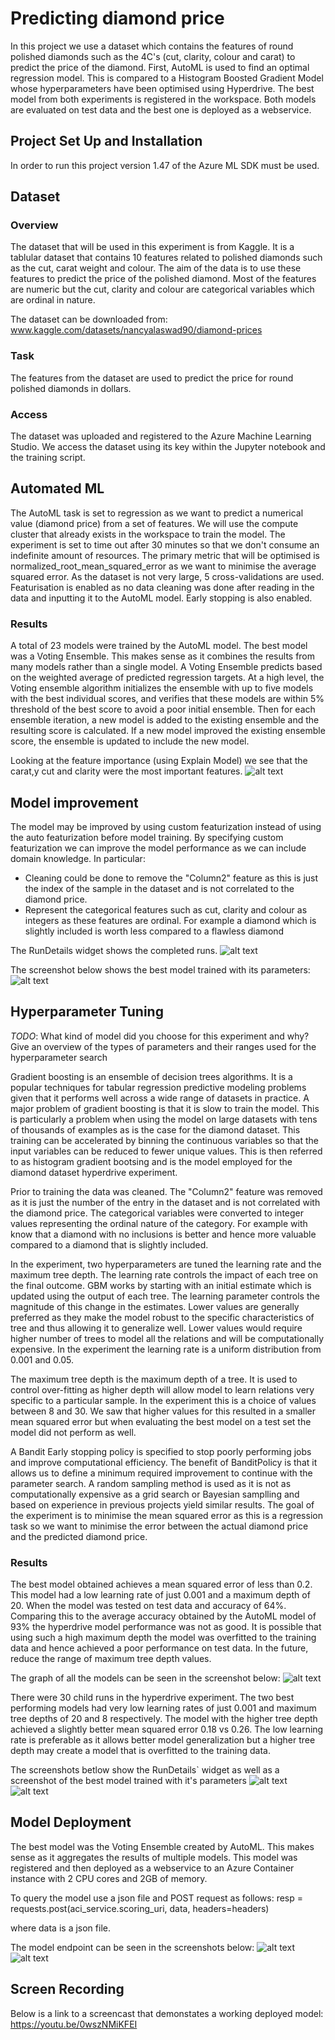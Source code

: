 # Predicting diamond price 

In this project we use a dataset which contains the features of round polished diamonds such as the 4C's (cut, clarity, colour and carat) to predict the price of the diamond. First, AutoML is used to find an optimal regression model. This is compared to a Histogram Boosted Gradient Model whose hyperparameters have been optimised using Hyperdrive. The best model from both experiments is registered in the workspace. Both models are evaluated on test data and the best one is deployed as a webservice.


## Project Set Up and Installation
In order to run this project version 1.47 of the Azure ML SDK must be used. 

## Dataset

### Overview
The dataset that will be used in this experiment is from Kaggle. It is a tablular dataset that contains 10 features related to polished diamonds such as the cut, carat weight and colour. The aim of the data is to use these features to predict the price of the polished diamond. Most of the features are numeric but the cut, clarity and colour are categorical variables which are ordinal in nature. 

The dataset can be downloaded from:
www.kaggle.com/datasets/nancyalaswad90/diamond-prices

### Task
The features from the dataset are used to predict the price for round polished diamonds in dollars.

### Access
The dataset was uploaded and registered to the Azure Machine Learning Studio. We access the dataset using its key within the Jupyter notebook and the training script.

## Automated ML
The AutoML task is set to regression as we want to predict a numerical value (diamond price) from a set of features. We will use the compute cluster that already exists in the workspace to train the model. The experiment is set to time out after 30 minutes so that we don't consume an indefinite amount of resources. The primary metric that will be optimised is normalized_root_mean_squared_error as we want to minimise the average squared error. As the dataset is not very large, 5 cross-validations are used. Featurisation is enabled as no data cleaning was done after reading in the data and inputting it to the AutoML model. Early stopping is also enabled.

### Results
A total of 23 models were trained by the AutoML model. The best model was a Voting Ensemble. This makes sense as it combines the results from many models rather than a single model.  A Voting Ensemble predicts based on the weighted average of predicted regression targets. At a high level, the Voting ensemble algorithm initializes the ensemble with up to five models with the best individual scores, and verifies that these models are within 5% threshold of the best score to avoid a poor initial ensemble. Then for each ensemble iteration, a new model is added to the existing ensemble and the resulting score is calculated. If a new model improved the existing ensemble score, the ensemble is updated to include the new model.

Looking at the feature importance (using Explain Model) we see that the carat,y cut and clarity were the most important features. 
![alt text](AutoMLNBFeatures.png)


## Model improvement 
The model may be improved by using custom featurization instead of using the auto featurization before model training. By specifying custom featurization we can improve the model performance as we can include domain knowledge. In particular:
* Cleaning could be done to remove the "Column2" feature as this is just the index of the sample in the dataset and is not correlated to the diamond price. 
* Represent the categorical features such as cut, clarity and colour as integers as these features are ordinal. For example a diamond which is slightly included is worth less compared to a flawless diamond

The RunDetails widget shows the completed runs.
![alt text](AutoMLRunDetailsScreenshot.png)

The screenshot below shows the best model trained with its parameters:
![alt text](AutoMLBestRunModel.png)


## Hyperparameter Tuning
*TODO*: What kind of model did you choose for this experiment and why? Give an overview of the types of parameters and their ranges used for the hyperparameter search

Gradient boosting is an ensemble of decision trees algorithms. It is a popular techniques for tabular regression predictive modeling problems given that it performs well across a wide range of datasets in practice. A major problem of gradient boosting is that it is slow to train the model. This is particularly a problem when using the model on large datasets with tens of thousands of examples as is the case for the diamond dataset. This training can be accelerated by binning the continuous variables so that the input variables can be reduced to fewer unique values. This is then referred to as histogram gradient bootsing and is the model employed for the diamond dataset hyperdrive experiment.

Prior to training the data was cleaned. The "Column2" feature was removed as it is just the number of the entry in the dataset and is not correlated with the diamond price. The categorical variables were converted to integer values representing the ordinal nature of the category. For example with know that a diamond with no inclusions is better and hence more valuable compared to a diamond that is slightly included.


In the experiment, two hyperparameters are tuned the learning rate and the maximum tree depth. The learning rate controls the impact of each tree on the final outcome. GBM works by starting with an initial estimate which is updated using the output of each tree. The learning parameter controls the magnitude of this change in the estimates. Lower values are generally preferred as they make the model robust to the specific characteristics of tree and thus allowing it to generalize well. Lower values would require higher number of trees to model all the relations and will be computationally expensive. In the experiment the learning rate is a uniform distribution from 0.001 and 0.05. 


The maximum tree depth is the maximum depth of a tree. It is used to control over-fitting as higher depth will allow model to learn relations very specific to a particular sample. In the experiment this is a choice of values between 8 and 30. We saw that higher values for this resulted in a smaller mean squared error but when evaluating the best model on a test set the model did not perform as well.


A Bandit Early stopping policy is specified to stop poorly performing jobs and improve computational efficiency. The benefit of BanditPolicy is that it allows us to define a minimum required improvement to continue with the parameter search. A random sampling method is used as it is not as computationally expensive as a grid search or Bayesian samplling and based on experience in previous projects yield similar results. The goal of the experiment is to minimise the mean squared error as this is a regression task so we want to minimise the error between the actual diamond price and the predicted diamond price.

### Results
The best model obtained achieves a mean squared error of less than 0.2. This model had a low learning rate of just 0.001 and a maximum depth of 20. When the model was tested on test data and accuracy of 64%. Comparing this to the average accuracy obtained by the AutoML model of 93% the hyperdrive model performance was not as good. It is possible that using such a high maximum depth the model was overfitted to the training data and hence achieved a poor performance on test data. In the future, reduce the range of maximum tree depth values.

The graph of all the models can be seen in the screenshot below:
![alt text](HyperparamModelPerformance.png)

There were 30 child runs in the hyperdrive experiment. The two best performing models had very low learning rates of just 0.001 and maximum tree depths of 20 and 8 respectively. The model with the higher tree depth achieved a slightly better mean squared error 0.18 vs 0.26. The low learning rate is preferable as it allows better model generalization but a higher tree depth may create a model that is overfitted to the training data. 

The screenshots betlow show the RunDetails` widget as well as a screenshot of the best model trained with it's parameters
![alt text](HyperdriveRunWidget.png)
![alt text](HyperdriveBestRun.png)


## Model Deployment
The best model was the Voting Ensemble created by AutoML. This makes sense as it aggregates the results of multiple models. This model was registered and then deployed as a webservice to an Azure Container instance with 2 CPU cores and 2GB of memory.

To query the model use a json file and POST request as follows:
resp = requests.post(aci_service.scoring_uri, data, headers=headers)

where data is a json file. 

The model endpoint can be seen in the screenshots below:
![alt text](AutoMLEndpointStatus.png)
![alt text](AutoMLEndpointActive.png)


## Screen Recording
Below is a link to a screencast that demonstates a working deployed model:
https://youtu.be/0wszNMiKFEI
